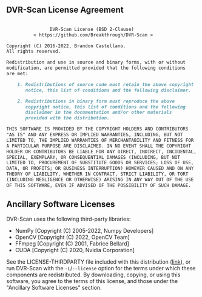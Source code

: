
## DVR-Scan License Agreement

```md

                DVR-Scan License (BSD 2-Clause)
          < https://github.com/Breakthrough/DVR-Scan >

Copyright (C) 2016-2022, Brandon Castellano.
All rights reserved.

Redistribution and use in source and binary forms, with or without
modification, are permitted provided that the following conditions
are met:

    1. Redistributions of source code must retain the above copyright
       notice, this list of conditions and the following disclaimer.

    2. Redistributions in binary form must reproduce the above
       copyright notice, this list of conditions and the following
       disclaimer in the documentation and/or other materials
       provided with the distribution.

THIS SOFTWARE IS PROVIDED BY THE COPYRIGHT HOLDERS AND CONTRIBUTORS
"AS IS" AND ANY EXPRESS OR IMPLIED WARRANTIES, INCLUDING, BUT NOT
LIMITED TO, THE IMPLIED WARRANTIES OF MERCHANTABILITY AND FITNESS FOR
A PARTICULAR PURPOSE ARE DISCLAIMED. IN NO EVENT SHALL THE COPYRIGHT
HOLDER OR CONTRIBUTORS BE LIABLE FOR ANY DIRECT, INDIRECT, INCIDENTAL,
SPECIAL, EXEMPLARY, OR CONSEQUENTIAL DAMAGES (INCLUDING, BUT NOT
LIMITED TO, PROCUREMENT OF SUBSTITUTE GOODS OR SERVICES; LOSS OF USE,
DATA, OR PROFITS; OR BUSINESS INTERRUPTION) HOWEVER CAUSED AND ON ANY
THEORY OF LIABILITY, WHETHER IN CONTRACT, STRICT LIABILITY, OR TORT
(INCLUDING NEGLIGENCE OR OTHERWISE) ARISING IN ANY WAY OUT OF THE USE
OF THIS SOFTWARE, EVEN IF ADVISED OF THE POSSIBILITY OF SUCH DAMAGE.
```

## Ancillary Software Licenses

DVR-Scan uses the following third-party libraries:

 * NumPy [Copyright (C) 2005-2022, Numpy Developers]
 * OpenCV [Copyright (C) 2022, OpenCV Team]
 * FFmpeg [Copyright (C) 2001, Fabrice Bellard]
 * CUDA [Copyright (C) 2020, Nvidia Corporation]

See the LICENSE-THIRDPARTY file included with this distribution ([link](https://github.com/Breakthrough/DVR-Scan)), or run DVR-Scan with the `-L`/`--license` option for the terms under which these components are redistributed. By downloading, copying, or using this software, you agree to the terms of this license, and those under the "Ancillary Software Licenses" section.
